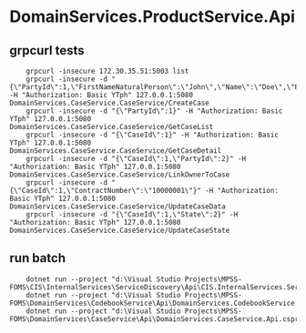 ﻿# DomainServices.ProductService.Api

## grpcurl tests
        grpcurl -insecure 172.30.35.51:5003 list
        grpcurl -insecure -d "{\"PartyId\":1,\"FirstNameNaturalPerson\":\"John\",\"Name\":\"Doe\",\"ProductInstanceType\":1}" -H "Authorization: Basic YTph" 127.0.0.1:5080 DomainServices.CaseService.CaseService/CreateCase
        grpcurl -insecure -d "{\"PartyId\":1}" -H "Authorization: Basic YTph" 127.0.0.1:5080 DomainServices.CaseService.CaseService/GetCaseList
        grpcurl -insecure -d "{\"CaseId\":1}" -H "Authorization: Basic YTph" 127.0.0.1:5080 DomainServices.CaseService.CaseService/GetCaseDetail
        grpcurl -insecure -d "{\"CaseId\":1,\"PartyId\":2}" -H "Authorization: Basic YTph" 127.0.0.1:5080 DomainServices.CaseService.CaseService/LinkOwnerToCase
        grpcurl -insecure -d "{\"CaseId\":1,\"ContractNumber\":\"10000001\"}" -H "Authorization: Basic YTph" 127.0.0.1:5080 DomainServices.CaseService.CaseService/UpdateCaseData
        grpcurl -insecure -d "{\"CaseId\":1,\"State\":2}" -H "Authorization: Basic YTph" 127.0.0.1:5080 DomainServices.CaseService.CaseService/UpdateCaseState

## run batch
        dotnet run --project "d:\Visual Studio Projects\MPSS-FOMS\CIS\InternalServices\ServiceDiscovery\Api\CIS.InternalServices.ServiceDiscovery.Api.csproj"
        dotnet run --project "d:\Visual Studio Projects\MPSS-FOMS\DomainServices\CodebookService\Api\DomainServices.CodebookService.Api.csproj"
        dotnet run --project "d:\Visual Studio Projects\MPSS-FOMS\DomainServices\CaseService\Api\DomainServices.CaseService.Api.csproj"


